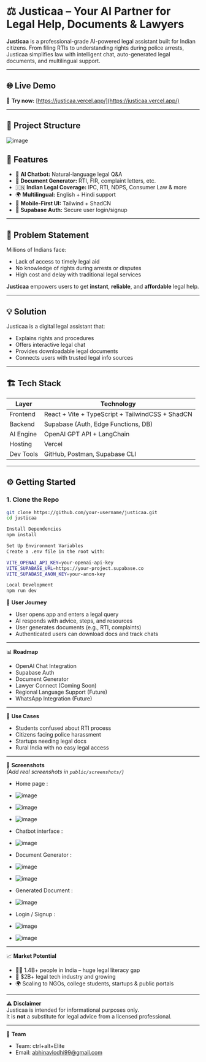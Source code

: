 # ⚖️ Justicaa – Your AI Partner for Legal Help, Documents & Lawyers

**Justicaa** is a professional-grade AI-powered legal assistant built for Indian citizens. From filing RTIs to understanding rights during police arrests, Justicaa simplifies law with intelligent chat, auto-generated legal documents, and multilingual support.

---

## 🌐 Live Demo

🚀 **Try now:** [https://justicaa.vercel.app/](https://justicaa.vercel.app/)

---

## 📁 Project Structure

![image](https://github.com/user-attachments/assets/8de2ee3c-c980-4f8d-baeb-1b5a6d8f34c9)



## 🚀 Features

- 💬 **AI Chatbot:** Natural-language legal Q&A
- 📄 **Document Generator:** RTI, FIR, complaint letters, etc.
- 🇮🇳 **Indian Legal Coverage:** IPC, RTI, NDPS, Consumer Law & more
- 🌍 **Multilingual:** English + Hindi support
- 📱 **Mobile-First UI:** Tailwind + ShadCN
- 🔐 **Supabase Auth:** Secure user login/signup

---

## 🧠 Problem Statement

Millions of Indians face:
- Lack of access to timely legal aid
- No knowledge of rights during arrests or disputes
- High cost and delay with traditional legal services

**Justicaa** empowers users to get **instant**, **reliable**, and **affordable** legal help.

---

## 💡 Solution

Justicaa is a digital legal assistant that:
- Explains rights and procedures
- Offers interactive legal chat
- Provides downloadable legal documents
- Connects users with trusted legal info sources

---

## 🏗️ Tech Stack

| Layer        | Technology                         |
|--------------|-------------------------------------|
| Frontend     | React + Vite + TypeScript + TailwindCSS + ShadCN |
| Backend      | Supabase (Auth, Edge Functions, DB) |
| AI Engine    | OpenAI GPT API + LangChain          |
| Hosting      | Vercel                              |
| Dev Tools    | GitHub, Postman, Supabase CLI       |

---

## ⚙️ Getting Started

### 1. Clone the Repo

```bash
git clone https://github.com/your-username/justicaa.git
cd justicaa

Install Dependencies
npm install

Set Up Environment Variables
Create a .env file in the root with:

VITE_OPENAI_API_KEY=your-openai-api-key
VITE_SUPABASE_URL=https://your-project.supabase.co
VITE_SUPABASE_ANON_KEY=your-anon-key

Local Development
npm run dev
```

🧭 **User Journey**  
- User opens app and enters a legal query  
- AI responds with advice, steps, and resources  
- User generates documents (e.g., RTI, complaints)  
- Authenticated users can download docs and track chats  

---

📊 **Roadmap**  
- OpenAI Chat Integration  
- Supabase Auth  
- Document Generator  
- Lawyer Connect (Coming Soon)  
- Regional Language Support (Future)  
- WhatsApp Integration (Future)  

---

🎯 **Use Cases**  
- Students confused about RTI process  
- Citizens facing police harassment  
- Startups needing legal docs  
- Rural India with no easy legal access  

---

📸 **Screenshots**  
*(Add real screenshots in `public/screenshots/`)*  
- Home page :
- ![image](https://github.com/user-attachments/assets/52bff9a8-90a9-408e-92c0-6c74fde6594d)
- ![image](https://github.com/user-attachments/assets/ed0ce47a-064a-43ea-b246-4f46d45e3632)
- ![image](https://github.com/user-attachments/assets/27bc67e8-29eb-4884-b705-14a5f0491889)


- Chatbot interface :
- ![image](https://github.com/user-attachments/assets/e46ec6eb-5342-406d-a6b4-6f6e81aa9d77)


- Document Generator :
- ![image](https://github.com/user-attachments/assets/4ff58e25-540b-47a3-ad41-90b4c3d5ddce)
- ![image](https://github.com/user-attachments/assets/1448bce7-754e-46b8-80c9-ea082dae3cd1)


- Generated Document :
- ![image](https://github.com/user-attachments/assets/9e8b12d4-8e1d-4241-a96d-af5fc91ba617)


- Login / Signup :
- ![image](https://github.com/user-attachments/assets/51be440b-9ba4-4d5b-a513-e54cfa3c55d1)
- ![image](https://github.com/user-attachments/assets/8984fa3d-b0a7-4ecf-86d2-55132d0d8f12)


---

📈 **Market Potential**  
- 🧑‍⚖️ 1.4B+ people in India – huge legal literacy gap  
- 💼 $2B+ legal tech industry and growing  
- 🌍 Scaling to NGOs, college students, startups & public portals  

---

⚠️ **Disclaimer**  
Justicaa is intended for informational purposes only.  
It is **not** a substitute for legal advice from a licensed professional.  

---

👥 **Team**  
- Team: ctrl+alt+Elite    
- Email: [abhinavlodhi99@gmail.com](mailto:abhinavlodhi99@gmail.com)  




